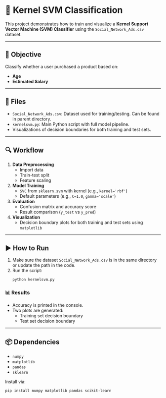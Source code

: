 # 🤖 Kernel SVM Classification

This project demonstrates how to train and visualize a **Kernel Support Vector Machine (SVM) Classifier** using the `Social_Network_Ads.csv` dataset.

---

## 📌 Objective

Classify whether a user purchased a product based on:
- **Age**
- **Estimated Salary**

---

## 📁 Files

- `Social_Network_Ads.csv`: Dataset used for training/testing. Can be found in parent directory.
- `kernelsvm.py`: Main Python script with full model pipeline.
- Visualizations of decision boundaries for both training and test sets.

---

## 🔍 Workflow

1. **Data Preprocessing**
    - Import data
    - Train-test split
    - Feature scaling
2. **Model Training**
    - `SVC` from `sklearn.svm` with kernel (e.g., `kernel='rbf'`)
    - Default parameters (e.g., `C=1.0`, `gamma='scale'`)
3. **Evaluation**
    - Confusion matrix and accuracy score
    - Result comparison (`y_test` vs `y_pred`)
4. **Visualization**
    - Decision boundary plots for both training and test sets using `matplotlib`

---

## ▶️ How to Run

1. Make sure the dataset `Social_Network_Ads.csv` is in the same directory or update the path in the code.
2. Run the script:
    ```bash
    python kernelsvm.py
    ```

### 📊 Results

- Accuracy is printed in the console.
- Two plots are generated:
    - Training set decision boundary
    - Test set decision boundary

---

## 📦 Dependencies

- `numpy`
- `matplotlib`
- `pandas`
- `sklearn`

Install via:

```bash
pip install numpy matplotlib pandas scikit-learn
```
